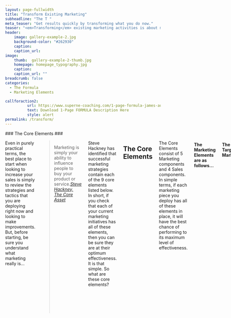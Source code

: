 ```yaml
---
layout: page-fullwidth
title: "Transform Existing Marketing"
subheadline: "The T "
meta_teaser: "Get results quickly by transforming what you do now."
teaser: "<em>Transforming</em> existing marketing activities is about making the current strategies as effective as possible."
header:
    image: gallery-example-2.jpg
    background-color: "#262930"
    caption:
    caption_url:
image:
    thumb:  gallery-example-2-thumb.jpg
    homepage: homepage_typography.jpg
    caption:
    caption_url: ""
breadcrumb: false    
categories:
  - The Formula
  - Marketing Elements

callforaction2:
          url: https://www.superne-coaching.com/1-page-formula-james-austin
          text: Download 1-Page FORMULA Description Here
          style: alert
permalink: /transform/          
---
```


<div class="row">
<!--Side panel-->
<div class="medium-4 medium-push-8 columns" markdown="1">
<div class="panel radius" markdown="1">
### The Core Elements ###
<img src="{{ site.urlimg }}core-elements.png" alt="">
</div>
</div><!-- /.medium-4.columns -->

<div class="medium-8 medium-pull-4 columns" markdown="1">


Even in purely practical terms, the best place to start when looking to increase your sales is simply to review the strategies and tactics that you are deploying right now and looking to make improvements.  But, before starting, be sure you understand what marketing really is...

> <span class="teaser">Marketing is simply your ability to influence people to buy your product or service.</span><cite>[Steve Hackney, The Core Asset][3]</cite>

Steve Hackney has identified that successful marketing strategies contain each of the 9 core elements listed below.  In short, if you check that each of your current marketing initiatives has all of these elements, then you can be sure they are at their optimum effectiveness.  It is that simple.
So what are these core elements?

## The Core Elements

The Core Elements consist of 5 Marketing components and 4 Sales components.  In simple terms, if each marketing piece you deploy has all of these elements in place, it will have the best chance of performing to its maximum level of effectiveness.

#### The Marketing Elements are as follows...

#### The Target Market
<p>The target market is a clearly identifiable group that can be identified as: needing your product or service; can afford to buy; can be defined discretely; can be reached with your marketing efforts</p>
#### The Differentiator
<p>A differentiator is something that sets your products or services apart from your competitors and by extension, your company from your competitors.  This appears to be a straightforward element to define, but it is not always as clear as you may think.</p>
#### An Irresistible Offer
<p>This will be something that the target market will find very difficult to ignore.</p>
#### The Guarantee
<p>Allowing your customers to buy with confidence is crucial. Offering a guarantee simply removes the risk from the buyer.</p>
#### Social Proof
<p>Showing the prospects how existing customers have benefitted from your product or service also builds confidence in your product or service.</p>

#### The Sales Elements are as follows...
#### The Headline
<p>A Punchy eye grabbing headline will capture the attention of the prospect. You have only fractions of a second to entice them to read more.</p>
#### Features & Benefits
<p>Outlining the features of your product or service alone is not enough to engage your audience.  You need to spell out how each feature will result in a specific benefit for your target market.</p>
#### Reasons Why
<p>Ask yourself why should the prospect buy from you?  It is the exact question they really will be asking themselves.  Having a unique product would be excellent, but there are probably alternatives to be considered, so spell out why they should buy from you.</p>
#### Call to Action
<p>Often overlooked, but it is crucial to guide your prospective customer through your sales process.  The actions they should take next and remember to outline what they can expect to happen after that.  It is also a good time to remind them of your offer and any other reason why they should take the action without delay.</p>

<h3>The Next Step in the FORMULA is L for <a href='/lead-generation/'>Lead Generation </a></h3>
 {: .t60 }
 <hr>
  <!-- Display list of blog posts - marketing components -->
 <div class="medium-10 columns">
         <p><strong>{{ site.data.language.more_articles }}</strong></p>
         {% include list-posts entries='8' offset='0' %}
 </div><!-- /.medium-10.columns -->




  [1]: https://developer.mozilla.org/en-US/docs/Web/Guide/HTML/HTML5/HTML5_element_list
  [2]: http://phlow.de/
  [3]: https://thecoreasset.com/team
  [4]: https://www.google.com/fonts/specimen/Lato
  [5]: https://www.google.com/fonts/specimen/Volkhov
  [6]: http://www.latofonts.com/
  [7]: http://modularscale.com/
  [8]: #
  [9]: #
  [10]: #

</div><!-- /.medium-8.columns -->
</div><!-- /.row -->

